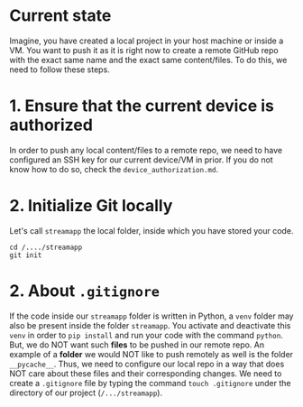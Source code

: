 # Current state

Imagine, you have created a local project in your host machine or inside a VM. You want to push it as it is right now to create a remote GitHub repo with the exact same name and the exact same content/files. To do this, we need to follow these steps.

# 1. Ensure that the current device is authorized

In order to push any local content/files to a remote repo, we need to have configured an SSH key for our current device/VM in prior. If you do not know how to do so, check the `device_authorization.md`.

# 2. Initialize Git locally

Let's call `streamapp` the local folder, inside which you have stored your code.

```
cd /..../streamapp
git init
```

# 2. About `.gitignore`

If the code inside our `streamapp` folder is written in Python, a `venv` folder may also be present inside the folder `streamapp`. You activate and deactivate this `venv` in order to `pip install` and run your code with the command `python`. But, we do NOT want such **files** to be pushed in our remote repo. An example of a **folder** we would NOT like to push remotely as well is the folder `__pycache__`. Thus, we need to configure our local repo in a way that does NOT care about these files and their corresponding changes. We need to create a `.gitignore` file by typing the command `touch .gitignore` under the directory of our project (`/.../streamapp`).
